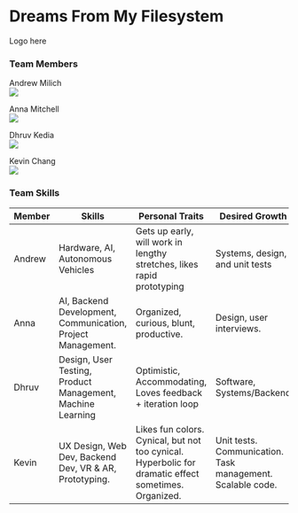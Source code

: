 # Dreams From My Filesystem

Logo here

### Team Members

Andrew Milich <br/>
<img src="https://github.com/StanfordCS194/Team-7/blob/master/team_photos/Andrew_Photo.png"/>

Anna Mitchell <br/>
<img src="https://github.com/StanfordCS194/Team-7/blob/master/team_photos/Anna_Photo.jpg"/>

Dhruv Kedia <br/>
<img src="https://github.com/StanfordCS194/Team-7/blob/master/team_photos/Dhruv_Photo.jpg"/>

Kevin Chang <br/>
<img src="https://github.com/StanfordCS194/Team-7/blob/master/team_photos/Kevin_Photo.jpeg"/>


### Team Skills

Member | Skills | Personal Traits | Desired Growth | Weaknesses
--- | --- | --- | --- | ---
Andrew | Hardware, AI, Autonomous Vehicles | Gets up early, will work in lengthy stretches, likes rapid prototyping | Systems, design, and unit tests | User interfaces, databases, web programming
Anna | AI, Backend Development, Communication, Project Management. | Organized, curious, blunt, productive.  | Design, user interviews. | Design, user interviews, hardware.
Dhruv | Design, User Testing, Product Management, Machine Learning | Optimistic, Accommodating, Loves feedback + iteration loop | Software, Systems/Backend | Software - Languages besides python
Kevin | UX Design, Web Dev, Backend Dev, VR & AR, Prototyping. | Likes fun colors. Cynical, but not too cynical. Hyperbolic for dramatic effect sometimes. Organized. | Unit tests. Communication. Task management. Scalable code. | Weak knees. 
